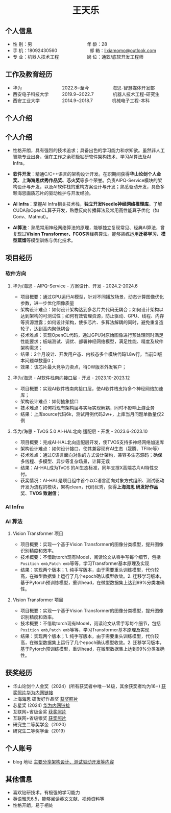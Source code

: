  <center>
     <h1>王天乐</h1>
 </center>

## 个人信息

* 性 别：男&emsp;&emsp;&emsp;&emsp;&emsp;&emsp;&emsp;&emsp;&emsp;&emsp;&emsp;&emsp; 年 龄：28
* 手 机：18092430560 &emsp;&emsp;&emsp;&emsp;&emsp;&emsp;&emsp;邮 箱：lixiamomo@outlook.com
* 专 业：机器人技术工程 &emsp;&emsp;&emsp;&emsp;&emsp;&emsp;岗 位：通软/底软开发工程师

## 工作及教育经历

* 华为&emsp;&emsp;&emsp;&emsp;&emsp;&emsp;&emsp;&emsp;&ensp;&ensp;2022.8~至今&emsp;&emsp;&emsp;&emsp;&emsp; 海思-智慧媒体开发部
* 西安电子科技大学&emsp;&emsp;&emsp;2019.9~2022.7&emsp;&emsp;&emsp;&emsp; 机器人技术工程-研究生
* 西安工业大学&emsp;&emsp;&emsp;&emsp;&emsp;2014.9~2018.7&emsp;&emsp;&emsp;&emsp; 机械电子工程-本科

## 个人介绍

## 个人介绍

* 性格开朗，具有强烈的技术追求；具备出色的学习能力和求知欲。虽然非人工智能专业出身，但在工作之余积极钻研软件架构技术、学习AI算法及AI Infra。

* **软件开发**：精通C/C++语言的架构设计开发。在职期间获得**华山论剑个人金奖、上海海思优秀作品奖、芯火奖**等多个荣誉。负责AIPQ-Service模块的架构设计与开发，以及AI软件栈的重构方案设计与开发；熟悉驱动开发，具备多颗海思画质芯片的驱动维护与开发经验。

* **AI Infra**：掌握AI Infra相关技术栈，**独立开发Needle神经网络推理库**。了解CUDA和OpenCL算子开发，熟悉反向传播算法及常用高性能算子优化（如Conv、Matmul）。

* **AI算法**：熟悉常用神经网络算法的原理，能够独立复现常见、经典AI算法，曾复现过**Vision Transformer、FCOS**等经典算法。能够熟练运用**迁移学习、模型蒸馏**等模型训练与优化技术。

## 项目经历
### 软件方向

1. 华为/海思 - AIPQ-Service - 方案设计、开发 - 2024.2-2024.6
    * 项目概要：通过GPU运行AI模型，针对不同播放场景，动态计算图像优化参数，进一步优化图像质量
    * 架构设计难点：如何设计架构达到多芯片共代码无耦合；如何设计架构以达到架构的可测试性；如何有效管理资源，防止驱动、GPU、线程、内存等资源泄露；如何设计架构，使多芯片、多算法解耦的同时，避免重复造轮子，达到高内聚低耦合
    * 技术难点：实现OpenCL代码，通过GPU对原始图像进行预处理同时满足性能要求；板端测试、调优、部署神经网络模型，满足性能、精度及软件架构需求；
    * 结果：2个月设计、开发用户态、内核态多个模块代码1.8w行，当前DI版本问题单数量0；
    * 效果：该芯片最大竞争力卖点，待DW版本外发客户；

2. 华为/海思 - AI软件栈南向接口层 - 开发 - 2023.10-2023.12
    * 项目概要：实现AI软件栈南向接口层，使AI软件栈支持多个神经网络加速库；
    * 架构设计难点：如何抽象接口
    * 技术难点：如何将现有架构层与实际实现解耦，同时不影响上游业务
    * 结果：上库source代码6k，测试用例代码2w+，上库当月问题单数量仅2例

3. 华为/海思 - TvOS 5.0 AI-HAL北向 适配层 - 开发 - 2023.6-2023.10
    * 项目概要：完成AI-HAL北向适配层开发，使TVOS支持多神经网络加速库
    * 架构设计难点：如何设计接口，使其兼容现有AI生态（晟腾、TFlite等）
    * 技术难点：通过C语言面向对象的方式设计架构，兼容多生态源码；确保多线程、多模型、异步等复杂场景，计算无误
    * 结果：AI-HAL成为TvOS 的AI生态标准，同年支撑X高端芯片AI特性交付。
    * 获奖情况：AI-HAL是项目组中首个以C语言面向对象方式组织、测试驱动开发为流程的模块，架构clean，代码优秀，获得**上海海思 研发好作品**奖、**TVOS 致谢信**；

### AI Infra

### AI 算法
1. Vision Transformer 项目 
   * 项目概要：实现一个基于Vision Transformer的图像分类模型，提升图像识别精度和效率。
   * 技术概要：不借助torch现有Model，阅读论文从零手写每个细节，包括`Position emb`,`Patch emb`等等，学习Transformer基本原理及实现
   * 结果：实现两个版本；1. 纯手写版本，由于需要重头训练模型，代价较高，在微型数据集上运行了几个epoch确认模型收敛。2. 迁移学习版本，基于Pytorch预训练模型，重训head，在微型数据集上达到99%分类准确性。
   
2. Vision Transformer 项目 
   * 项目概要：实现一个基于Vision Transformer的图像分类模型，提升图像识别精度和效率。
   * 技术概要：不借助torch现有Model，阅读论文从零手写每个细节，包括`Position emb`,`Patch emb`等等，学习Transformer基本原理及实现
   * 结果：实现两个版本；1. 纯手写版本，由于需要重头训练模型，代价较高，在微型数据集上运行了几个epoch确认模型收敛。2. 迁移学习版本，基于Pytorch预训练模型，重训head，在微型数据集上达到99%分类准确性。
   

## 获奖经历
* 华山论剑个人金奖（2024）(所有获奖者中唯一14级，其余获奖者均为16+) [获奖照片](https://github.com/Nicooo-Wang/Resume/blob/main/prizes/HuaShanLunJian.jpg)[华为内网链接](https://wiki.huawei.com/domains/73310/wiki/137756/WIKI202501135712539)
* 上海海思 研发好作品奖 [获奖照片](https://github.com/Nicooo-Wang/Resume/blob/main/prizes/HisiliconHaoZuoPin.jpg)
* 芯星奖 (2024) [华为内网链接](https://wiki.huawei.com/domains/73310/wiki/137756/WIKI202501165749786)
* 互联网+省级金奖 [获奖照片](https://github.com/Nicooo-Wang/Resume/blob/main/prizes/Internet%2Bgold.jpg)
* 互联网+省级银奖 [获奖照片](https://github.com/Nicooo-Wang/Resume/blob/main/prizes/Internet%2Bsilver.jpg)
* 研究生二等奖学金（2020）
* 研究生二等奖学金（2019）

## 个人账号
* blog 地址 [主要分享架构设计、测试驱动开发等内容](https://nicooo-wang.github.io/)

## 其他信息
* 喜欢钻研技术，有极强的学习能力
* 英语雅思6.5，能够阅读英文文献、视频资料等
* 性格开朗，易于相处